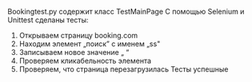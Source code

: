 Bookingtest.py содержит класс TestMainPage
С помощью Selenium и Unittest 
сделаны тесты:
1.	Открываем страницу booking.com
2.	Находим элемент „поиск” с именем „ss"
3.	Записываем новое значение „    “
4.	Проверяем кликабельность элемента
5.	Проверяем, что страница перезагрузилась
Тесты успешные
